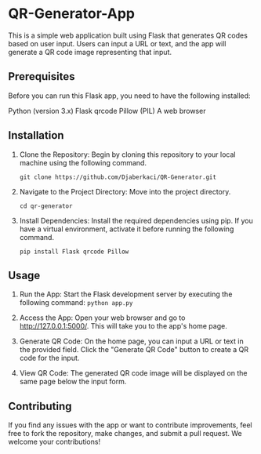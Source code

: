 # QR-Generator-App

This is a simple web application built using Flask that generates QR codes based on user input. Users can input a URL or text, and the app will generate a QR code image representing that input.

## Prerequisites
Before you can run this Flask app, you need to have the following installed:

Python (version 3.x)
Flask
qrcode
Pillow (PIL)
A web browser

## Installation
1. Clone the Repository: Begin by cloning this repository to your local machine using the following command.

      `git clone https://github.com/Djaberkaci/QR-Generator.git`

2. Navigate to the Project Directory: Move into the project directory.
  
     `cd qr-generator`

3. Install Dependencies: Install the required dependencies using pip. If you have a virtual environment, activate it before running the following command.

      `pip install Flask qrcode Pillow`
## Usage


1. Run the App: Start the Flask development server by executing the following command:
`python app.py`

2. Access the App: Open your web browser and go to http://127.0.0.1:5000/. This will take you to the app's home page.
3. Generate QR Code: On the home page, you can input a URL or text in the provided field. Click the "Generate QR Code" button to create a QR code for the input.
4. View QR Code: The generated QR code image will be displayed on the same page below the input form.

## Contributing
If you find any issues with the app or want to contribute improvements, feel free to fork the repository, make changes, and submit a pull request. We welcome your contributions!
